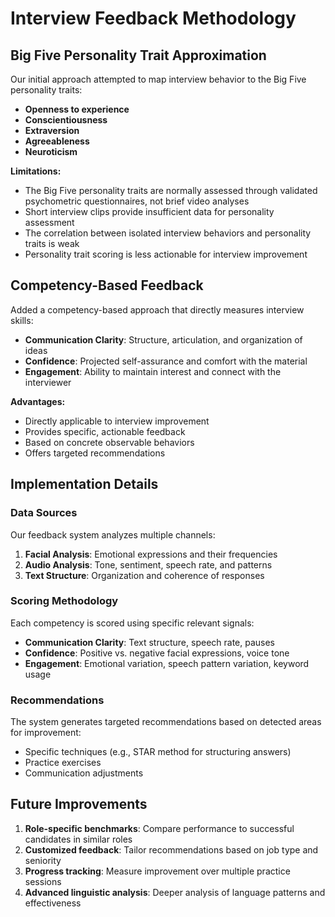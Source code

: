 # Interview Feedback Methodology

## Big Five Personality Trait Approximation
Our initial approach attempted to map interview behavior to the Big Five personality traits:
- **Openness to experience**
- **Conscientiousness**
- **Extraversion**
- **Agreeableness**
- **Neuroticism**

**Limitations:**
- The Big Five personality traits are normally assessed through validated psychometric questionnaires, not brief video analyses
- Short interview clips provide insufficient data for personality assessment
- The correlation between isolated interview behaviors and personality traits is weak
- Personality trait scoring is less actionable for interview improvement
## Competency-Based Feedback
Added a competency-based approach that directly measures interview skills:

- **Communication Clarity**: Structure, articulation, and organization of ideas
- **Confidence**: Projected self-assurance and comfort with the material
- **Engagement**: Ability to maintain interest and connect with the interviewer

**Advantages:**
- Directly applicable to interview improvement
- Provides specific, actionable feedback
- Based on concrete observable behaviors
- Offers targeted recommendations

## Implementation Details

### Data Sources

Our feedback system analyzes multiple channels:

1. **Facial Analysis**: Emotional expressions and their frequencies
2. **Audio Analysis**: Tone, sentiment, speech rate, and patterns
3. **Text Structure**: Organization and coherence of responses

### Scoring Methodology

Each competency is scored using specific relevant signals:

- **Communication Clarity**: Text structure, speech rate, pauses
- **Confidence**: Positive vs. negative facial expressions, voice tone
- **Engagement**: Emotional variation, speech pattern variation, keyword usage

### Recommendations

The system generates targeted recommendations based on detected areas for improvement:
- Specific techniques (e.g., STAR method for structuring answers)
- Practice exercises
- Communication adjustments

## Future Improvements

1. **Role-specific benchmarks**: Compare performance to successful candidates in similar roles
2. **Customized feedback**: Tailor recommendations based on job type and seniority
3. **Progress tracking**: Measure improvement over multiple practice sessions
4. **Advanced linguistic analysis**: Deeper analysis of language patterns and effectiveness

